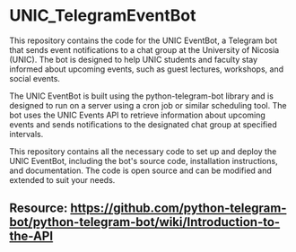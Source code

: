 # UNIC_TelegramEventBot

This repository contains the code for the UNIC EventBot, a Telegram bot that sends event notifications to a chat group at the University of Nicosia (UNIC). The bot is designed to help UNIC students and faculty stay informed about upcoming events, such as guest lectures, workshops, and social events.

The UNIC EventBot is built using the python-telegram-bot library and is designed to run on a server using a cron job or similar scheduling tool. The bot uses the UNIC Events API to retrieve information about upcoming events and sends notifications to the designated chat group at specified intervals.

This repository contains all the necessary code to set up and deploy the UNIC EventBot, including the bot's source code, installation instructions, and documentation. The code is open source and can be modified and extended to suit your needs.

## Resource: https://github.com/python-telegram-bot/python-telegram-bot/wiki/Introduction-to-the-API

